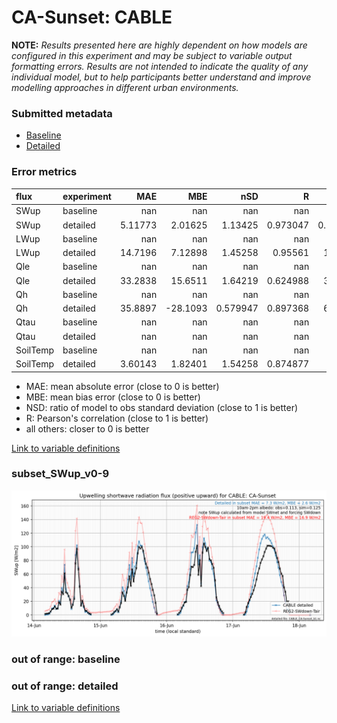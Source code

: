 # CA-Sunset: CABLE

**NOTE:** *Results presented here are highly dependent on how models are configured in this experiment and may be subject to variable output formatting errors. Results are not intended to indicate the quality of any individual model, but to help participants better understand and improve modelling approaches in different urban environments.*

### Submitted metadata

- [Baseline](CABLE_CA-Sunset_baseline_attrs.md)
- [Detailed](CABLE_CA-Sunset_detailed_attrs.md)

### Error metrics

| flux     | experiment   |       MAE |       MBE |        nSD |          R |        5th |     95th |      RMSE |      cRMSE |      AMBE |      1-nSD |         1-R |   nSkewness |   nKurtosis |     Overlap |
|:---------|:-------------|----------:|----------:|-----------:|-----------:|-----------:|---------:|----------:|-----------:|----------:|-----------:|------------:|------------:|------------:|------------:|
| SWup     | baseline     | nan       | nan       | nan        | nan        | nan        | nan      | nan       | nan        | nan       | nan        | nan         | nan         | nan         | nan         |
| SWup     | detailed     |   5.11773 |   2.01625 |   1.13425  |   0.973047 |   0.735334 |  10.4505 |   8.15413 |   0.28136  |   2.01625 |   0.134248 |   0.0269525 |   0.0246607 |   0.254059  |   0.0901702 |
| LWup     | baseline     | nan       | nan       | nan        | nan        | nan        | nan      | nan       | nan        | nan       | nan        | nan         | nan         | nan         | nan         |
| LWup     | detailed     |  14.7196  |   7.12898 |   1.45258  |   0.95561  |  11.1186   |  53.9556 |  25.2284  |   0.577747 |   7.12898 |   0.452582 |   0.0443901 |   0.805374  |   3.26184   |   0.090216  |
| Qle      | baseline     | nan       | nan       | nan        | nan        | nan        | nan      | nan       | nan        | nan       | nan        | nan         | nan         | nan         | nan         |
| Qle      | detailed     |  33.2838  |  15.6511  |   1.64219  |   0.624988 |   3.84723  |  99.0124 |  60.4978  |   1.28222  |  15.6511  |   0.642183 |   0.375012  |   0.204384  |   0.0765248 |   0.128063  |
| Qh       | baseline     | nan       | nan       | nan        | nan        | nan        | nan      | nan       | nan        | nan       | nan        | nan         | nan         | nan         | nan         |
| Qh       | detailed     |  35.8897  | -28.1093  |   0.579947 |   0.897368 |   6.22928  | 134.944  |  62.8683  |   0.543588 |  28.1093  |   0.420056 |   0.102632  |   0.235319  |   0.923587  |   0.134054  |
| Qtau     | baseline     | nan       | nan       | nan        | nan        | nan        | nan      | nan       | nan        | nan       | nan        | nan         | nan         | nan         | nan         |
| Qtau     | detailed     | nan       | nan       | nan        | nan        | nan        | nan      | nan       | nan        | nan       | nan        | nan         | nan         | nan         | nan         |
| SoilTemp | baseline     | nan       | nan       | nan        | nan        | nan        | nan      | nan       | nan        | nan       | nan        | nan         | nan         | nan         | nan         |
| SoilTemp | detailed     |   3.60143 |   1.82401 |   1.54258  |   0.874877 |   2.0076   |  12.2348 |   5.77896 |   0.824877 |   1.82401 |   0.542595 |   0.125123  |   4.88867   |   2.54784   |   0.140073  |

 - MAE: mean absolute error (close to 0 is better)
 - MBE: mean bias error (close to 0 is better)
 - NSD: ratio of model to obs standard deviation (close to 1 is better)
 - R: Pearson's correlation (close to 1 is better)
 - all others: closer to 0 is better

[Link to variable definitions](../modelattrs/variable_definitions.md)

### <a name="subset_swup_v0-9"></a>subset_SWup_v0-9
[![CABLE_CA-Sunset_subset_SWup_v0-9.png](CABLE_CA-Sunset_subset_SWup_v0-9.png)](CABLE_CA-Sunset_subset_SWup_v0-9.png)

### out of range: baseline


### out of range: detailed



[Link to variable definitions](../modelattrs/variable_definitions.md)

